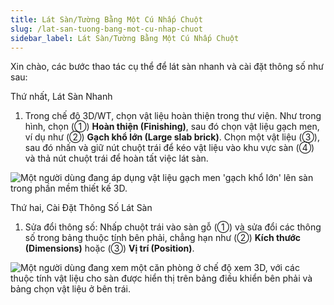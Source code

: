 ```yaml
---
title: Lát Sàn/Tường Bằng Một Cú Nhấp Chuột
slug: /lat-san-tuong-bang-mot-cu-nhap-chuot
sidebar_label: Lát Sàn/Tường Bằng Một Cú Nhấp Chuột
---
```


Xin chào, các bước thao tác cụ thể để lát sàn nhanh và cài đặt thông số như sau:

Thứ nhất, Lát Sàn Nhanh

1. Trong chế độ 3D/WT, chọn vật liệu hoàn thiện trong thư viện. Như trong hình, chọn (①) **Hoàn thiện (Finishing)**, sau đó chọn vật liệu gạch men, ví dụ như (②) **Gạch khổ lớn (Large slab brick)**. Chọn một vật liệu (③), sau đó nhấn và giữ nút chuột trái để kéo vật liệu vào khu vực sàn (④) và thả nút chuột trái để hoàn tất việc lát sàn.

![Một người dùng đang áp dụng vật liệu gạch men 'gạch khổ lớn' lên sàn trong phần mềm thiết kế 3D.](https://storage.googleapis.com/jegavn_kb/images/6bbd37cf-c209-46c0-bfdb-5b533be65865.png)

Thứ hai, Cài Đặt Thông Số Lát Sàn

1. Sửa đổi thông số: Nhấp chuột trái vào sàn gỗ (①) và sửa đổi các thông số trong bảng thuộc tính bên phải, chẳng hạn như (②) **Kích thước (Dimensions)** hoặc (③) **Vị trí (Position)**.

![Một người dùng đang xem một căn phòng ở chế độ xem 3D, với các thuộc tính vật liệu cho sàn được hiển thị trên bảng điều khiển bên phải và bảng chọn vật liệu ở bên trái.](https://storage.googleapis.com/jegavn_kb/images/25a6e266-f897-44af-b784-5f92d8c48f20.png)